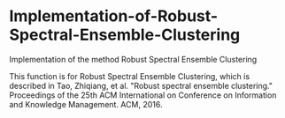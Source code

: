 # Implementation-of-Robust-Spectral-Ensemble-Clustering
Implementation of the method Robust Spectral Ensemble Clustering 

This function is for Robust Spectral Ensemble Clustering, which is described
in Tao, Zhiqiang, et al. "Robust spectral ensemble clustering." Proceedings of the 25th ACM International on Conference on Information and Knowledge Management. ACM, 2016.
